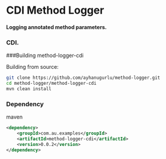 # CDI Method Logger 

#### Logging annotated method parameters. 

### CDI.

 
 
###Building method-logger-cdi

Building from source:

```sh
git clone https://github.com/ayhanugurlu/method-logger.git
cd method-logger/method-logger-cdi
mvn clean install
```



### Dependency

maven
```xml
<dependency>
	<groupId>com.au.examples</groupId>
	<artifactId>method-logger-cdi</artifactId>
	<version>0.0.2</version>
</dependency>
```
